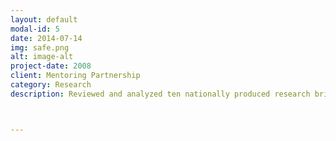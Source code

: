 ```yaml
---
layout: default
modal-id: 5
date: 2014-07-14
img: safe.png
alt: image-alt
project-date: 2008
client: Mentoring Partnership
category: Research
description: Reviewed and analyzed ten nationally produced research briefs and presented findings to an audience of mentoring professionals.  Also conducted a small-scale national survey of similar mentoring agencies to determine best use for dissemination of materials and research.



---
```

